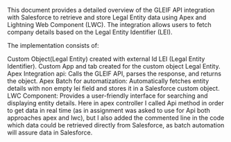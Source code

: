 This document provides a detailed overview of the GLEIF API integration with Salesforce to retrieve and store Legal Entity data using Apex and Lightning Web Component (LWC). The integration allows users to fetch company details based on the Legal Entity Identifier (LEI).

The implementation consists of:

Custom Object(Legal Entity) created with external Id LEI (Legal Entity Identifier).
Custom App and tab created for the custom object Legal Entity.
Apex Integration api: Calls the GLEIF API, parses the response, and returns the object.
Apex Batch for automatization: Automatically fetches entity details with non empty lei field and stores it in a Salesforce custom object.
LWC Component: Provides a user-friendly interface for searching and displaying entity details. Here in apex controller I called Api method in order to get data in real time (as in assignment was asked to use for Api both approaches apex and lwc), but I also added the commented line in the code which data could be retrieved directly from Salesforce, as batch automation will assure data in Salesforce.
